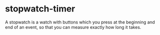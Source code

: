 # stopwatch-timer
A stopwatch is a watch with buttons which you press at the beginning and end of an event, so that you can measure exactly how long it takes.
